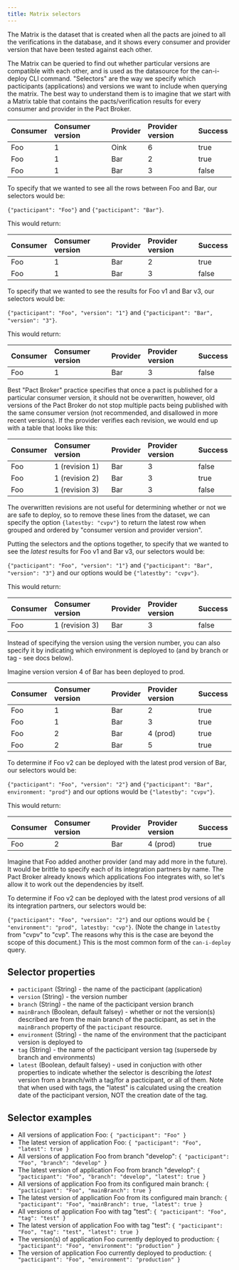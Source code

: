 ```yaml
---
title: Matrix selectors
---
```


The Matrix is the dataset that is created when all the pacts are joined to all the verifications in the database, and it shows every consumer and provider version that have been tested against each other.

The Matrix can be queried to find out whether particular versions are compatible with each other, and is used as the datasource for the can-i-deploy CLI command. "Selectors" are the way we specify which pacticipants (applications) and versions we want to include when querying the matrix. The best way to understand them is to imagine that we start with a Matrix table that contains the pacts/verification results for every consumer and provider in the Pact Broker.

| Consumer | Consumer version | Provider | Provider version | Success |
| :---     | :---             | :---     | :---             | :---    |
| Foo      | 1                | Oink     | 6                | true    |
| Foo      | 1                | Bar      | 2                | true    |
| Foo      | 1                | Bar      | 3                | false   |

To specify that we wanted to see all the rows between Foo and Bar, our selectors would be:

`{"pacticipant": "Foo"}` and `{"pacticipant": "Bar"}`.

This would return:

| Consumer | Consumer version | Provider | Provider version | Success |
| :---     | :---             | :---     | :---             | :---    |
| Foo      | 1                | Bar      | 2                | true    |
| Foo      | 1                | Bar      | 3                | false   |

To specify that we wanted to see the results for Foo v1 and Bar v3, our selectors would be:

`{"pacticipant": "Foo", "version": "1"}` and `{"pacticipant": "Bar", "version": "3"}`.

This would return:

| Consumer | Consumer version | Provider | Provider version | Success |
| :--- | :--- | :--- | :--- | :--- |
| Foo | 1 | Bar | 3 | false |

Best "Pact Broker" practice specifies that once a pact is published for a particular consumer version, it should not be overwritten, however, old versions of the Pact Broker do not stop multiple pacts being published with the same consumer version \(not recommended, and disallowed in more recent versions\). If the provider verifies each revision, we would end up with a table that looks like this:

| Consumer | Consumer version | Provider | Provider version | Success |
| :---     | :---             | :---     | :---             | :---    |
| Foo | 1 \(revision 1\) | Bar | 3 | false |
| Foo | 1 \(revision 2\) | Bar | 3 | true |
| Foo | 1 \(revision 3\) | Bar | 3 | false |

The overwritten revisions are not useful for determining whether or not we are safe to deploy, so to remove these lines from the dataset, we can specify the option `{latestby: "cvpv"}` to return the latest row when grouped and ordered by "consumer version and provider version".

Putting the selectors and the options together, to specify that we wanted to see the _latest_ results for Foo v1 and Bar v3, our selectors would be:

`{"pacticipant": "Foo", "version": "1"}` and `{"pacticipant": "Bar", "version": "3"}` and our options would be `{"latestby": "cvpv"}`.

This would return:

| Consumer | Consumer version | Provider | Provider version | Success |
| :--- | :--- | :--- | :--- | :--- |
| Foo | 1 \(revision 3\) | Bar | 3 | false |

Instead of specifying the version using the version number, you can also specify it by indicating which environment is deployed to (and by branch or tag - see docs below).

Imagine version version 4 of Bar has been deployed to prod.

| Consumer | Consumer version | Provider | Provider version | Success |
| :---     | :---             | :---     | :---             | :---    |
| Foo      | 1                | Bar      | 2                | true    |
| Foo      | 1                | Bar      | 3                | true    |
| Foo      | 2                | Bar      | 4 \(prod\)       | true    |
| Foo      | 2                | Bar      | 5                | true    |



To determine if Foo v2 can be deployed with the latest prod version of Bar, our selectors would be:

`{"pacticipant": "Foo", "version": "2"}` and `{"pacticipant": "Bar", environment: "prod"}` and our options would be `{"latestby": "cvpv"}`.

This would return:

| Consumer | Consumer version | Provider | Provider version | Success |
| :---     | :---             | :---     | :---             | :---    |
| Foo      | 2                | Bar      | 4 \(prod\)       | true |

Imagine that Foo added another provider \(and may add more in the future\). It would be brittle to specify each of its integration partners by name. The Pact Broker already knows which applications Foo integrates with, so let's allow it to work out the dependencies by itself.

To determine if Foo v2 can be deployed with the latest prod versions of all its integration partners, our selectors would be:

`{"pacticipant": "Foo", "version": "2"}` and our options would be `{ "environment": "prod", latestby: "cvp"}`. \(Note the change in `latestby` from "cvpv" to "cvp". The reasons why this is the case are beyond the scope of this document.\) This is the most common form of the `can-i-deploy` query.

## Selector properties

* `pacticipant` (String) - the name of the pacticipant (application)
* `version` (String) - the version number
* `branch` (String) - the name of the pacticipant version branch
* `mainBranch` (Boolean, default falsey) - whether or not the version(s) described are from the main branch of the pacticipant, as set in the `mainBranch` property of the `pacticipant` resource.
* `environment` (String) - the name of the environment that the pacticipant version is deployed to
* `tag` (String) - the name of the pacticipant version tag (supersede by branch and environments)
* `latest` (Boolean, default falsey) - used in conjuction with other properties to indicate whether the selector is describing the *latest* version from a branch/with a tag/for a pacticipant, or all of them. Note that when used with tags, the "latest" is calculated using the creation date of the pacticipant version, NOT the creation date of the tag.

## Selector examples

* All versions of application Foo: `{ "pacticipant": "Foo" }`
* The latest version of application Foo: `{ "pacticipant": "Foo", "latest": true }`
* All versions of application Foo from branch "develop": `{ "pacticipant": "Foo", "branch": "develop" }`
* The latest version of application Foo from branch "develop": `{ "pacticipant": "Foo", "branch": "develop", "latest": true }`
* All versions of application Foo from its configured main branch: `{ "pacticipant": "Foo", "mainBranch": true }`
* The latest version of application Foo from its configured main branch: `{ "pacticipant": "Foo", "mainBranch": true, "latest": true }`
* All versions of application Foo with tag "test": `{ "pacticipant": "Foo", "tag": "test" }`
* The latest version of application Foo with tag "test": `{ "pacticipant": "Foo", "tag": "test", "latest": true }`
* The version(s) of application Foo currently deployed to production: `{ "pacticipant": "Foo", "environment": "production" }`
* The version of application Foo currently deployed to production: `{ "pacticipant": "Foo", "environment": "production" }`
